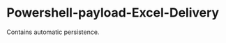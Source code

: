 Powershell-payload-Excel-Delivery
=================================

Contains automatic persistence.
